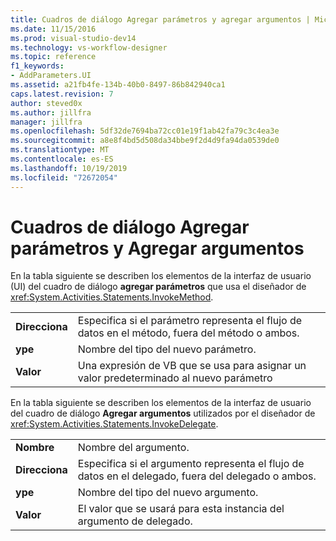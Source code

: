 ```yaml
---
title: Cuadros de diálogo Agregar parámetros y agregar argumentos | Microsoft Docs
ms.date: 11/15/2016
ms.prod: visual-studio-dev14
ms.technology: vs-workflow-designer
ms.topic: reference
f1_keywords:
- AddParameters.UI
ms.assetid: a21fb4fe-134b-40b0-8497-86b842940ca1
caps.latest.revision: 7
author: steved0x
ms.author: jillfra
manager: jillfra
ms.openlocfilehash: 5df32de7694ba72cc01e19f1ab42fa79c3c4ea3e
ms.sourcegitcommit: a8e8f4bd5d508da34bbe9f2d4d9fa94da0539de0
ms.translationtype: MT
ms.contentlocale: es-ES
ms.lasthandoff: 10/19/2019
ms.locfileid: "72672054"
---
```

# <a name="add-parameters-and-add-arguments-dialog-boxes"></a>Cuadros de diálogo Agregar parámetros y Agregar argumentos
En la tabla siguiente se describen los elementos de la interfaz de usuario (UI) del cuadro de diálogo **agregar parámetros** que usa el diseñador de <xref:System.Activities.Statements.InvokeMethod>.

|||
|-|-|
|**Direcciona**|Especifica si el parámetro representa el flujo de datos en el método, fuera del método o ambos.|
|**ype**|Nombre del tipo del nuevo parámetro.|
|**Valor**|Una expresión de VB que se usa para asignar un valor predeterminado al nuevo parámetro|

 En la tabla siguiente se describen los elementos de la interfaz de usuario del cuadro de diálogo **Agregar argumentos** utilizados por el diseñador de <xref:System.Activities.Statements.InvokeDelegate>.

|||
|-|-|
|**Nombre**|Nombre del argumento.|
|**Direcciona**|Especifica si el argumento representa el flujo de datos en el delegado, fuera del delegado o ambos.|
|**ype**|Nombre del tipo del nuevo argumento.|
|**Valor**|El valor que se usará para esta instancia del argumento de delegado.|